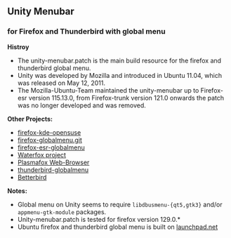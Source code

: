 ## Unity Menubar
### for Firefox and Thunderbird with global menu

**Histroy**
- The unity-menubar.patch is the main build resource for the firefox and thunderbird global menu.
- Unity was developed by Mozilla and introduced in Ubuntu 11.04, which was released on May 12, 2011.
- The Mozilla-Ubuntu-Team maintained the unity-menubar up to Firefox-esr version 115.13.0, from Firefox-trunk version 121.0 onwards the patch was no longer developed and was removed.

**Other Projects:**
- [firefox-kde-opensuse](https://aur.archlinux.org/packages/firefox-kde-opensuse/)
- [firefox-globalmenu.git](https://aur.archlinux.org/packages/firefox-globalmenu)
- [firefox-esr-globalmenu](https://aur.archlinux.org/packages/firefox-esr-globalmenu)
- [Waterfox project](https://github.com/MrAlex94/Waterfox/)
- [Plasmafox Web-Browser](https://github.com/torvic9/plasmafox/)
- [thunderbird-globalmenu](https://aur.archlinux.org/packages/thunderbird-globalmenu)
- [Betterbird](https://github.com/Betterbird)
  
**Notes:**
- Global menu on Unity seems to require `libdbusmenu-{qt5,gtk3}` and/or `appmenu-gtk-module` packages.
- Unity-menubar.patch is tested for firefox version 129.0.*
- Ubuntu firefox and thunderbird global menu is built on [launchpad.net](https://launchpad.net/~darkgrave/+archive/ubuntu/ffunity)
